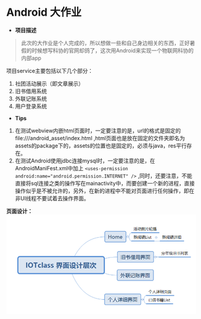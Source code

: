 # Android 大作业

* **项目描述** 
> 此次的大作业是个人完成的，所以想做一些和自己身边相关的东西，正好暑假的时候想写科协的官网却鸽了，这次用Android来实现一个物联网科协的内部app   

项目service主要包括以下几个部分：
1. 社团活动展示（即文章展示）
2. 旧书借用系统
3. 外联记账系统
4. 用户登录系统

* **Tips**
1. 在测试webview内嵌html页面时，一定要注意的是，url的格式是固定的 file:///android_asset/index.html ,html页面也是放在固定的文件夹即名为assets的package下的，assets的位置也是固定的，必须与java，res平行存在。
2. 在测试Android使用jdbc连接mysql时，一定要注意的是，在AndroidManiFest.xml中加上 `<uses-permission android:name="android.permission.INTERNET" />` ,同时，还要注意，不能直接将sql连接之类的操作写在mainactivity中，而要创建一个新的进程，直接操作似乎是不被允许的，另外，在新的进程中不能对页面进行任何操作，即在非UI线程不要试着去操作界面。


**页面设计：**
![界面设计](imgs/view.png)